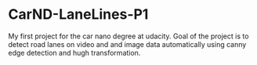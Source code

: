 # CarND-LaneLines-P1

My first project for the car nano degree at udacity.
Goal of the project is to detect road lanes on video and and image data automatically using canny edge detection and hugh transformation.
